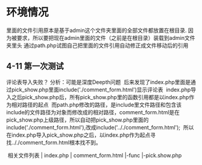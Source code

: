 环境情况
==
  里面的文件引用原本是基于admin这个文件夹里面的全部文件都放置在根目录.
  因为被要求，所以要把现在admin里面的文件（之前是在根目录）装载到admin文件夹里头
通过path.php试图自己把里面的文件引用自动修正成文件移动后的引用

4-11 第一次测试
--
  评论表导入失败？
  分析：可能是深度Deepth问题
  后来发现了index.php里面是通过pick_show.php里面include('./comment_form.html')显示评论表
  index.php导入之后pick_show.php后，所有pick_show.php里的函数引用都是以index.php作为相对路径的起点
  而path.php修改的路径，是include里文件路径和包含该include的文件路径为对象而修改成的相对路径，comment_form.html是在pick_show.php上级路径，所以自动把pick_show.php里面的include('./comment_form.html'),改成include('.././comment_form.html');
  所以在index.php导入pick_show.php之后，以index.php作为起点寻找.././comment_form.html根本找不到。
  
  相关文件列表
  | index.php
  | comment_form.html
  |-func
      |-pick.show.php
  
